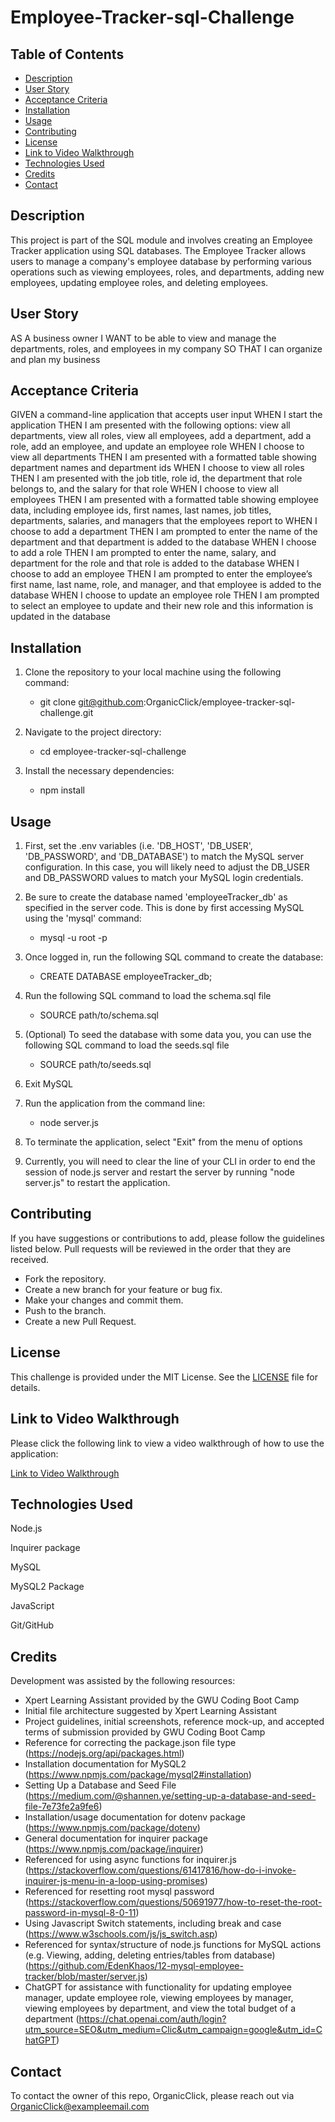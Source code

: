 # Employee-Tracker-sql-Challenge

## Table of Contents
- [Description](#description)
- [User Story](#user-story)
- [Acceptance Criteria](#acceptance-criteria)
- [Installation](#installation)
- [Usage](#usage)
- [Contributing](#contributing)
- [License](#license)
- [Link to Video Walkthrough](#link-to-video-walkthrough)
- [Technologies Used](#technologies-used)
- [Credits](#credits)
- [Contact](#contact)

## Description

This project is part of the SQL module and involves creating an Employee Tracker application using SQL databases. The Employee Tracker allows users to manage a company's employee database by performing various operations such as viewing employees, roles, and departments, adding new employees, updating employee roles, and deleting employees.


## User Story
AS A business owner
I WANT to be able to view and manage the departments, roles, and employees in my company
SO THAT I can organize and plan my business

## Acceptance Criteria
GIVEN a command-line application that accepts user input
WHEN I start the application
THEN I am presented with the following options: view all departments, view all roles, view all employees, add a department, add a role, add an employee, and update an employee role
WHEN I choose to view all departments
THEN I am presented with a formatted table showing department names and department ids
WHEN I choose to view all roles
THEN I am presented with the job title, role id, the department that role belongs to, and the salary for that role
WHEN I choose to view all employees
THEN I am presented with a formatted table showing employee data, including employee ids, first names, last names, job titles, departments, salaries, and managers that the employees report to
WHEN I choose to add a department
THEN I am prompted to enter the name of the department and that department is added to the database
WHEN I choose to add a role
THEN I am prompted to enter the name, salary, and department for the role and that role is added to the database
WHEN I choose to add an employee
THEN I am prompted to enter the employee’s first name, last name, role, and manager, and that employee is added to the database
WHEN I choose to update an employee role
THEN I am prompted to select an employee to update and their new role and this information is updated in the database

## Installation

1. Clone the repository to your local machine using the following command:
   - git clone git@github.com:OrganicClick/employee-tracker-sql-challenge.git


2. Navigate to the project directory:
   - cd employee-tracker-sql-challenge


3. Install the necessary dependencies:
   - npm install

## Usage

1. First, set the .env variables (i.e. 'DB_HOST', 'DB_USER', 'DB_PASSWORD', and 'DB_DATABASE') to match the MySQL server
   configuration. In this case, you will likely need to adjust the DB_USER and DB_PASSWORD values to match your MySQL login credentials.

2. Be sure to create the database named 'employeeTracker_db' as specified in the server code. This is done by first
 accessing MySQL using the 'mysql' command:
   - mysql -u root -p

3. Once logged in, run the following SQL command to create the database:
   - CREATE DATABASE employeeTracker_db;

4. Run the following SQL command to load the schema.sql file
   - SOURCE path/to/schema.sql

5. (Optional) To seed the database with some data you, you can use the following SQL command to load the seeds.sql file
   - SOURCE path/to/seeds.sql

6. Exit MySQL


7. Run the application from the command line:
   - node server.js

8. To terminate the application, select "Exit" from the menu of options

9. Currently, you will need to clear the line of your CLI in order to end the session of node.js server and restart the server by running "node server.js" to restart the application.


## Contributing
If you have suggestions or contributions to add, please follow the guidelines listed below. Pull requests will be reviewed in the order that they are received.
- Fork the repository.
- Create a new branch for your feature or bug fix.
- Make your changes and commit them.
- Push to the branch.
- Create a new Pull Request.

## License
This challenge is provided under the MIT License. See the [LICENSE](LICENSE) file for details.


## Link to Video Walkthrough

Please click the following link to view a video walkthrough of how to use the application:

[Link to Video Walkthrough](https://drive.google.com/file/d/1cz8nlCtsDh6gUMv7SoBul7Esgs7DD5Mt/view)


## Technologies Used
Node.js

Inquirer package

MySQL

MySQL2 Package

JavaScript

Git/GitHub


## Credits
Development was assisted by the following resources:
 - Xpert Learning Assistant provided by the GWU Coding Boot Camp
 - Initial file architecture suggested by Xpert Learning Assistant
 - Project guidelines, initial screenshots, reference mock-up, and accepted terms of submission provided by GWU Coding Boot Camp
 - Reference for correcting the package.json file type (https://nodejs.org/api/packages.html)
 - Installation documentation for MySQL2 (https://www.npmjs.com/package/mysql2#installation)
 - Setting Up a Database and Seed File (https://medium.com/@shannen.ye/setting-up-a-database-and-seed-file-7e73fe2a9fe6)
 - Installation/usage documentation for dotenv package (https://www.npmjs.com/package/dotenv)
 - General documentation for inquirer package (https://www.npmjs.com/package/inquirer)
 - Referenced for using async functions for inquirer.js (https://stackoverflow.com/questions/61417816/how-do-i-invoke-inquirer-js-menu-in-a-loop-using-promises)
 - Referenced for resetting root mysql password (https://stackoverflow.com/questions/50691977/how-to-reset-the-root-password-in-mysql-8-0-11)
 - Using Javascript Switch statements, including break and case (https://www.w3schools.com/js/js_switch.asp)
 - Referenced for syntax/structure of node.js functions for MySQL actions (e.g. Viewing, adding, deleting entries/tables from database) (https://github.com/EdenKhaos/12-mysql-employee-tracker/blob/master/server.js)
 - ChatGPT for assistance with functionality for updating employee manager, update employee role, viewing employees by manager, viewing employees by department, and view the total budget of a department (https://chat.openai.com/auth/login?utm_source=SEO&utm_medium=Clic&utm_campaign=google&utm_id=ChatGPT)

## Contact
To contact the owner of this repo, OrganicClick, please reach out via OrganicClick@exampleemail.com